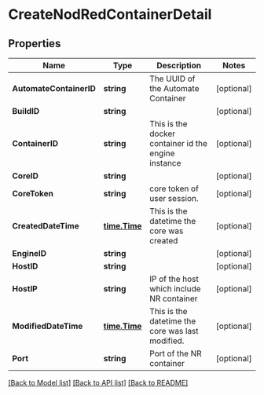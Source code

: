 # CreateNodRedContainerDetail

## Properties

Name | Type | Description | Notes
------------ | ------------- | ------------- | -------------
**AutomateContainerID** | **string** | The UUID of the Automate Container | [optional] 
**BuildID** | **string** |  | [optional] 
**ContainerID** | **string** | This is the docker container id the engine instance | [optional] 
**CoreID** | **string** |  | [optional] 
**CoreToken** | **string** | core token of user session. | [optional] 
**CreatedDateTime** | [**time.Time**](time.Time.md) | This is the datetime the core was created | [optional] 
**EngineID** | **string** |  | [optional] 
**HostID** | **string** |  | [optional] 
**HostIP** | **string** | IP of the host which include NR container | [optional] 
**ModifiedDateTime** | [**time.Time**](time.Time.md) | This is the datetime the core was last modified. | [optional] 
**Port** | **string** | Port of the NR container | [optional] 

[[Back to Model list]](../README.md#documentation-for-models) [[Back to API list]](../README.md#documentation-for-api-endpoints) [[Back to README]](../README.md)


